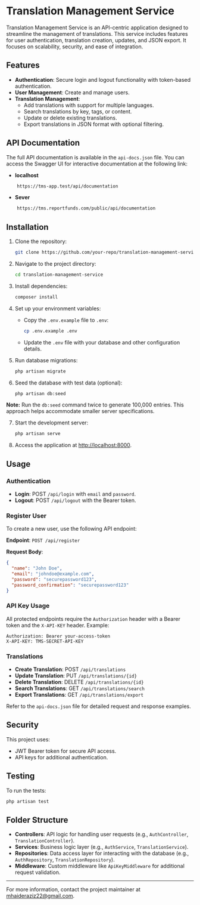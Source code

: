 # Translation Management Service

Translation Management Service is an API-centric application designed to streamline the management of translations. This service includes features for user authentication, translation creation, updates, and JSON export. It focuses on scalability, security, and ease of integration.

## Features

- **Authentication**: Secure login and logout functionality with token-based authentication.
- **User Management**: Create and manage users.
- **Translation Management**:
    - Add translations with support for multiple languages.
    - Search translations by key, tags, or content.
    - Update or delete existing translations.
    - Export translations in JSON format with optional filtering.

## API Documentation

The full API documentation is available in the `api-docs.json` file. You can access the Swagger UI for interactive documentation at the following link:
- **localhost**   
```bash
    https://tms-app.test/api/documentation
   ```
- **Sever**
```bash
    https://tms.reportfunds.com/public/api/documentation
   ```

## Installation

1. Clone the repository:

   ```bash
   git clone https://github.com/your-repo/translation-management-service.git
   ```

2. Navigate to the project directory:

   ```bash
   cd translation-management-service
   ```

3. Install dependencies:

   ```bash
   composer install
   ```

4. Set up your environment variables:

    - Copy the `.env.example` file to `.env`:

      ```bash
      cp .env.example .env
      ```

    - Update the `.env` file with your database and other configuration details.

5. Run database migrations:

   ```bash
   php artisan migrate
   ```

6. Seed the database with test data (optional):

   ```bash
   php artisan db:seed
   ```
**Note:** Run the `db:seed` command twice to generate 100,000 entries. This approach helps accommodate smaller server specifications.

7. Start the development server:

   ```bash
   php artisan serve
   ```

8. Access the application at [http://localhost:8000](http://localhost:8000).

## Usage

### Authentication

- **Login**: POST `/api/login` with `email` and `password`.
- **Logout**: POST `/api/logout` with the Bearer token.
### Register User

To create a new user, use the following API endpoint:

**Endpoint**: `POST /api/register`

**Request Body**:

```json
{
  "name": "John Doe",
  "email": "johndoe@example.com",
  "password": "securepassword123",
  "password_confirmation": "securepassword123"
}
```

### API Key Usage

All protected endpoints require the `Authorization` header with a Bearer token and the `X-API-KEY` header.
Example:

```http
Authorization: Bearer your-access-token
X-API-KEY: TMS-SECRET-API-KEY
```

### Translations

- **Create Translation**: POST `/api/translations`
- **Update Translation**: PUT `/api/translations/{id}`
- **Delete Translation**: DELETE `/api/translations/{id}`
- **Search Translations**: GET `/api/translations/search`
- **Export Translations**: GET `/api/translations/export`

Refer to the `api-docs.json` file for detailed request and response examples.

## Security

This project uses:
- JWT Bearer token for secure API access.
- API keys for additional authentication.

## Testing

To run the tests:

```bash
php artisan test
```

## Folder Structure

- **Controllers**: API logic for handling user requests (e.g., `AuthController`, `TranslationController`).
- **Services**: Business logic layer (e.g., `AuthService`, `TranslationService`).
- **Repositories**: Data access layer for interacting with the database (e.g., `AuthRepository`, `TranslationRepository`).
- **Middleware**: Custom middleware like `ApiKeyMiddleware` for additional request validation.


---

For more information, contact the project maintainer at [mhaideraziz22@gmail.com](mailto:mhaideraziz22@gmail.com).
